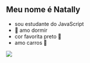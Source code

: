 ## Meu nome é Natally



- sou estudante do JavaScript
- 💞️ amo dormir
- cor favorita preto 🖤
- amo carros 🚗


![](https://media1.tenor.com/m/MLV7NcmSgKkAAAAC/selfie-justin-bieber.gif)



